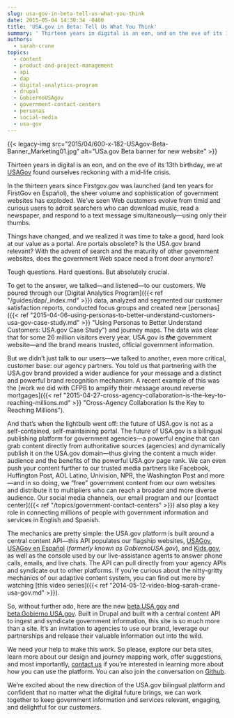 ```yaml
---
slug: usa-gov-in-beta-tell-us-what-you-think
date: 2015-05-04 14:30:34 -0400
title: 'USA.gov in Beta: Tell Us What You Think'
summary: ' Thirteen years in digital is an eon, and on the eve of its 13th birthday, we at USA.gov found ourselves reckoning with a mid-life crisis. In the thirteen years since Firstgov.gov was launched (and ten years for FirstGov en Espa&ntilde;ol), the sheer volume and sophistication'
authors:
  - sarah-crane
topics:
  - content
  - product-and-project-management
  - api
  - dap
  - digital-analytics-program
  - drupal
  - GobiernoUSAgov
  - government-contact-centers
  - personas
  - social-media
  - usa-gov
---
```


{{< legacy-img src="2015/04/600-x-182-USAgov-Beta-Banner_Marketing01.jpg" alt="USa.gov Beta banner for new website" >}}

Thirteen years in digital is an eon, and on the eve of its 13th birthday, we at [USAGov](https://www.usa.gov) found ourselves reckoning with a mid-life crisis.

In the thirteen years since Firstgov.gov was launched (and ten years for FirstGov en Español), the sheer volume and sophistication of government websites has exploded. We’ve seen Web customers evolve from timid and curious users to adroit searchers who can download music, read a newspaper, and respond to a text message simultaneously—using only their thumbs.

Things have changed, and we realized it was time to take a good, hard look at our value as a portal. Are portals obsolete? Is the USA.gov brand relevant? With the advent of search and the maturity of other government websites, does the government Web space need a front door anymore?

Tough questions. Hard questions. But absolutely crucial.

To get to the answer, we talked—and listened—to our customers. We poured through our [Digital Analytics Program]({{< ref "/guides/dap/_index.md" >}}) data, analyzed and segmented our customer satisfaction reports, conducted focus groups and created new [personas]({{< ref "2015-04-06-using-personas-to-better-understand-customers-usa-gov-case-study.md" >}} "Using Personas to Better Understand Customers: USA.gov Case Study") and journey maps. The data was clear that for some 26 million visitors every year, USA.gov is _**the**_ government website—and the brand means trusted, official government information.

But we didn’t just talk to our users—we talked to another, even more critical, customer base: our agency partners. You told us that partnering with the USA.gov brand provided a wider audience for your message and a distinct and powerful brand recognition mechanism. A recent example of this was the [work we did with CFPB to amplify their message around reverse mortgages]({{< ref "2015-04-27-cross-agency-collaboration-is-the-key-to-reaching-millions.md" >}} "Cross-Agency Collaboration Is the Key to Reaching Millions").

And that’s when the lightbulb went off: the future of USA.gov is not as a self-contained, self-maintaining portal. The future of USA.gov is a bilingual publishing platform for government agencies—a powerful engine that can grab content directly from authoritative sources (agencies) and dynamically publish it on the USA.gov domain—thus giving the content a much wider audience and the benefits of the powerful USA.gov page rank. We can even push your content further to our trusted media partners like Facebook, Huffington Post, AOL Latino, Univision, NPR, the Washington Post and more—and in so doing, we “free” government content from our own websites and distribute it to multipliers who can reach a broader and more diverse audience. Our social media channels, our email program and our [contact center]({{< ref "/topics/government-contact-centers" >}}) also play a key role in connecting millions of people with government information and services in English and Spanish.

The mechanics are pretty simple: the USA.gov platform is built around a central content API—this API populates our flagship websites, [USAGov](https://www.usa.gov/), [USAGov en Espa&#241;ol](https://www.usa.gov/espanol/) (_formerly known as GobiernoUSA.gov_), and [Kids.gov](https://www.kids.gov/), as well as the console used by our live-assistance agents to answer phone calls, emails, and live chats. The API can pull directly from your agency APIs and syndicate out to other platforms. If you’re curious about the nitty-gritty mechanics of our adaptive content system, you can find out more by watching [this video series]({{< ref "2014-05-12-video-blog-sarah-crane-usa-gov.md" >}}).

So, without further ado, here are the new [beta.USA.gov](http://beta.usa.gov/) and [beta.Gobierno.USA.gov](http://beta.gobierno.usa.gov/). Built in Drupal and built with a central content API to ingest and syndicate government information, this site is so much more than a site. It’s an invitation to agencies to use our brand, leverage our partnerships and release their valuable information out into the wild.

We need your help to make this work. So please, explore our beta sites, learn more about our design and journey mapping work, offer suggestions, and most importantly, [contact us](http://beta.usa.gov/media) if you’re interested in learning more about how you can use the platform. You can also join the conversation on [Github](https://github.com/usagov/usa.gov).

We’re excited about the new direction of the USA.gov bilingual platform and confident that no matter what the digital future brings, we can work together to keep government information and services relevant, engaging, and delightful for our customers.
